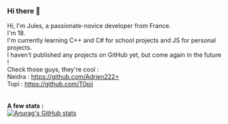 ### Hi there 👋

Hi, I'm Jules, a passionate-novice developer from France.</br>
I'm 18.</br>
I'm currently learning C++ and C# for school projects and JS for personal projects.</br>
I haven't published any projects on GitHub yet, but come again in the future ! </br>
Check those guys, they're cool :</br>
Neidra : https://github.com/Adrien222= </br>
Topi : https://github.com/T0pii </br>
</br>
</br>
**A few stats :** </br>
[![Anurag's GitHub stats](https://github-readme-stats.vercel.app/api?username=slicycode)](https://github.com/anuraghazra/github-readme-stats)
